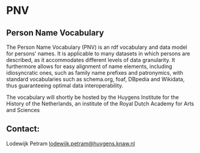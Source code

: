 # PNV

## Person Name Vocabulary

The Person Name Vocabulary (PNV) is an rdf vocabulary and data model for persons' names. It is applicable to many datasets in which persons are described, as it accommodates different levels of data granularity. It furthermore allows for easy alignment of name elements, including idiosyncratic ones, such as family name prefixes and patronymics, with standard vocabularies such as schema.org, foaf, DBpedia and Wikidata, thus guaranteeing optimal data interoperability.

The vocabulary will shortly be hosted by the Huygens Institute for the History of the Netherlands, an institute of the Royal Dutch Academy for Arts and Sciences

## Contact:
Lodewijk Petram lodewijk.petram@huygens.knaw.nl
